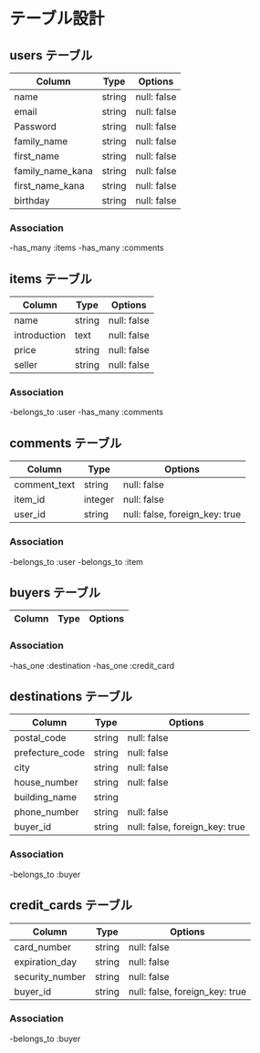 # テーブル設計

## users テーブル

| Column            | Type   | Options     |
| ----------------  | ------ | ----------- |
| name              | string | null: false |
| email     　　　   | string | null: false |
| Password     　　　| string | null: false |
| family_name       | string  | null: false |
| first_name        | string  | null: false |
| family_name_kana  | string  | null: false |
| first_name_kana   | string  | null: false |
| birthday          | string  | null: false |

### Association

-has_many :items
-has_many :comments

## items テーブル

| Column            | Type    | Options     |
| ----------------  | ------  | ----------- |
| name              | string  | null: false |
| introduction      | text    | null: false |
| price             | string  | null: false |
| seller            | string  | null: false |

### Association

-belongs_to :user
-has_many :comments


## comments テーブル

| Column            | Type    | Options                       |
| ----------------  | ------  | ----------------------------  |
| comment_text      | string  | null: false                   |
| item_id           | integer | null: false                   |
| user_id           | string  | null: false, foreign_key: true|

### Association

-belongs_to :user
-belongs_to :item

## buyers テーブル

| Column            | Type    | Options     |
| ----------------  | ------  | ----------- |


### Association

-has_one :destination
-has_one :credit_card

## destinations テーブル

| Column            | Type    | Options                        |
| ----------------  | ------  | -----------------------------  |
| postal_code       | string  | null: false                    |
| prefecture_code   | string  | null: false                    |
| city              | string  | null: false                    |
| house_number      | string  | null: false                    |
| building_name     | string  |                                |
| phone_number      | string  | null: false                    |
| buyer_id          | string  | null: false, foreign_key: true |

### Association

-belongs_to :buyer

## credit_cards テーブル

| Column            | Type    | Options                       |
| ----------------  | ------  | ----------------------------  |
| card_number       | string  | null: false                   |
| expiration_day    | string  | null: false                   |
| security_number   | string  | null: false                   |
| buyer_id          | string  | null: false, foreign_key: true|

### Association

-belongs_to :buyer

